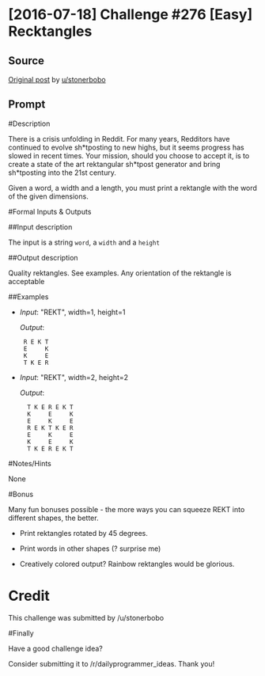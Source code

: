 # [2016-07-18] Challenge #276 [Easy] Recktangles

## Source

[Original post](https://old.reddit.com/r/dailyprogrammer/comments/4tetif/20160718_challenge_276_easy_recktangles/) by [u/stonerbobo](https://old.reddit.com/u/stonerbobo)

## Prompt

#Description

There is a crisis unfolding in Reddit. For many years, Redditors have continued to evolve sh\*tposting to new highs, but it seems progress has slowed in recent times. Your mission, should you choose to accept it, is to create a state of the art rektangular sh\*tpost generator and bring sh\*tposting into the 21st century.

Given a word, a width and a length, you must print a rektangle with the word of the given dimensions.

#Formal Inputs &amp; Outputs

##Input description

The input is a string `word`, a `width` and a `height`

##Output description

Quality rektangles. See examples. Any orientation of the rektangle is acceptable

##Examples

*  *Input*: "REKT", width=1, height=1

   *Output*:

        R E K T
        E     K
        K     E
        T K E R

* *Input*: "REKT", width=2, height=2

  *Output*:

        T K E R E K T
        K     E     K
        E     K     E
        R E K T K E R
        E     K     E
        K     E     K
        T K E R E K T

#Notes/Hints

None

#Bonus

Many fun bonuses possible - the more ways you can squeeze REKT into different shapes, the better.

* Print rektangles rotated by 45 degrees.

* Print words in other shapes (? surprise me)

* Creatively colored output? Rainbow rektangles would be glorious.

# Credit

This challenge was submitted by /u/stonerbobo

#Finally

Have a good challenge idea?

Consider submitting it to /r/dailyprogrammer_ideas. Thank you!
